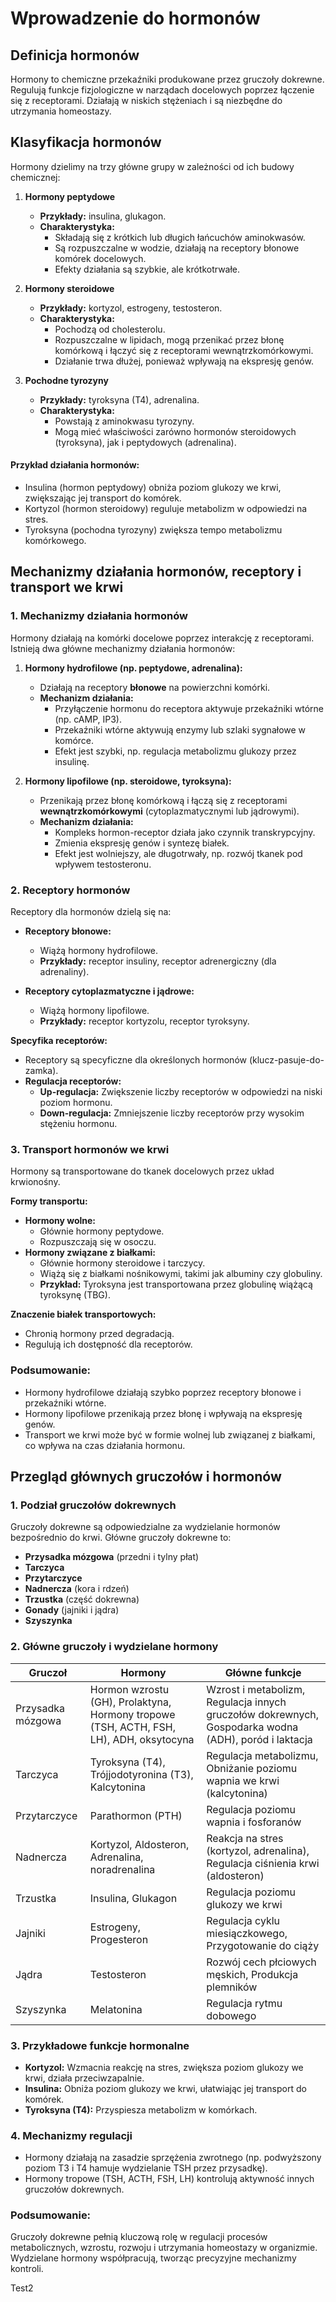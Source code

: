 # Wprowadzenie do hormonów

## Definicja hormonów

Hormony to chemiczne przekaźniki produkowane przez gruczoły dokrewne. Regulują funkcje fizjologiczne w narządach docelowych poprzez łączenie się z receptorami. Działają w niskich stężeniach i są niezbędne do utrzymania homeostazy.

## Klasyfikacja hormonów

Hormony dzielimy na trzy główne grupy w zależności od ich budowy chemicznej:

1. **Hormony peptydowe**
    - **Przykłady:** insulina, glukagon.
    - **Charakterystyka:**
        - Składają się z krótkich lub długich łańcuchów aminokwasów.
        - Są rozpuszczalne w wodzie, działają na receptory błonowe komórek docelowych.
        - Efekty działania są szybkie, ale krótkotrwałe.

2. **Hormony steroidowe**
    - **Przykłady:** kortyzol, estrogeny, testosteron.
    - **Charakterystyka:**
        - Pochodzą od cholesterolu.
        - Rozpuszczalne w lipidach, mogą przenikać przez błonę komórkową i łączyć się z receptorami wewnątrzkomórkowymi.
        - Działanie trwa dłużej, ponieważ wpływają na ekspresję genów.

3. **Pochodne tyrozyny**
    - **Przykłady:** tyroksyna (T4), adrenalina.
    - **Charakterystyka:**
        - Powstają z aminokwasu tyrozyny.
        - Mogą mieć właściwości zarówno hormonów steroidowych (tyroksyna), jak i peptydowych (adrenalina).

#### Przykład działania hormonów:
- Insulina (hormon peptydowy) obniża poziom glukozy we krwi, zwiększając jej transport do komórek.
- Kortyzol (hormon steroidowy) reguluje metabolizm w odpowiedzi na stres.
- Tyroksyna (pochodna tyrozyny) zwiększa tempo metabolizmu komórkowego.

## Mechanizmy działania hormonów, receptory i transport we krwi

### 1. Mechanizmy działania hormonów

Hormony działają na komórki docelowe poprzez interakcję z receptorami. Istnieją dwa główne mechanizmy działania hormonów:

1. **Hormony hydrofilowe (np. peptydowe, adrenalina):**
    - Działają na receptory **błonowe** na powierzchni komórki.
    - **Mechanizm działania:**
        - Przyłączenie hormonu do receptora aktywuje przekaźniki wtórne (np. cAMP, IP3).
        - Przekaźniki wtórne aktywują enzymy lub szlaki sygnałowe w komórce.
        - Efekt jest szybki, np. regulacja metabolizmu glukozy przez insulinę.

2. **Hormony lipofilowe (np. steroidowe, tyroksyna):**
    - Przenikają przez błonę komórkową i łączą się z receptorami **wewnątrzkomórkowymi** (cytoplazmatycznymi lub jądrowymi).
    - **Mechanizm działania:**
        - Kompleks hormon-receptor działa jako czynnik transkrypcyjny.
        - Zmienia ekspresję genów i syntezę białek.
        - Efekt jest wolniejszy, ale długotrwały, np. rozwój tkanek pod wpływem testosteronu.

### 2. Receptory hormonów

Receptory dla hormonów dzielą się na:

- **Receptory błonowe:**
    - Wiążą hormony hydrofilowe.
    - **Przykłady:** receptor insuliny, receptor adrenergiczny (dla adrenaliny).

- **Receptory cytoplazmatyczne i jądrowe:**
    - Wiążą hormony lipofilowe.
    - **Przykłady:** receptor kortyzolu, receptor tyroksyny.

**Specyfika receptorów:**
- Receptory są specyficzne dla określonych hormonów (klucz-pasuje-do-zamka).
- **Regulacja receptorów:**
    - **Up-regulacja:** Zwiększenie liczby receptorów w odpowiedzi na niski poziom hormonu.
    - **Down-regulacja:** Zmniejszenie liczby receptorów przy wysokim stężeniu hormonu.

### 3. Transport hormonów we krwi

Hormony są transportowane do tkanek docelowych przez układ krwionośny.

**Formy transportu:**
- **Hormony wolne:**
    - Głównie hormony peptydowe.
    - Rozpuszczają się w osoczu.
- **Hormony związane z białkami:**
    - Głównie hormony steroidowe i tarczycy.
    - Wiążą się z białkami nośnikowymi, takimi jak albuminy czy globuliny.
    - **Przykład:** Tyroksyna jest transportowana przez globulinę wiążącą tyroksynę (TBG).

**Znaczenie białek transportowych:**
- Chronią hormony przed degradacją.
- Regulują ich dostępność dla receptorów.

### Podsumowanie:

- Hormony hydrofilowe działają szybko poprzez receptory błonowe i przekaźniki wtórne.
- Hormony lipofilowe przenikają przez błonę i wpływają na ekspresję genów.
- Transport we krwi może być w formie wolnej lub związanej z białkami, co wpływa na czas działania hormonu.

## Przegląd głównych gruczołów i hormonów

### 1. Podział gruczołów dokrewnych

Gruczoły dokrewne są odpowiedzialne za wydzielanie hormonów bezpośrednio do krwi. Główne gruczoły dokrewne to:

- **Przysadka mózgowa** (przedni i tylny płat)
- **Tarczyca**
- **Przytarczyce**
- **Nadnercza** (kora i rdzeń)
- **Trzustka** (część dokrewna)
- **Gonady** (jajniki i jądra)
- **Szyszynka**

### 2. Główne gruczoły i wydzielane hormony

| Gruczoł           | Hormony                                                         | Główne funkcje                                   |
|--------------------|----------------------------------------------------------------|-------------------------------------------------|
| Przysadka mózgowa | Hormon wzrostu (GH), Prolaktyna, Hormony tropowe (TSH, ACTH, FSH, LH), ADH, oksytocyna | Wzrost i metabolizm, Regulacja innych gruczołów dokrewnych, Gospodarka wodna (ADH), poród i laktacja |
| Tarczyca          | Tyroksyna (T4), Trójjodotyronina (T3), Kalcytonina             | Regulacja metabolizmu, Obniżanie poziomu wapnia we krwi (kalcytonina) |
| Przytarczyce      | Parathormon (PTH)                                             | Regulacja poziomu wapnia i fosforanów           |
| Nadnercza         | Kortyzol, Aldosteron, Adrenalina, noradrenalina               | Reakcja na stres (kortyzol, adrenalina), Regulacja ciśnienia krwi (aldosteron) |
| Trzustka          | Insulina, Glukagon                                           | Regulacja poziomu glukozy we krwi               |
| Jajniki           | Estrogeny, Progesteron                                       | Regulacja cyklu miesiączkowego, Przygotowanie do ciąży |
| Jądra             | Testosteron                                                  | Rozwój cech płciowych męskich, Produkcja plemników |
| Szyszynka         | Melatonina                                                   | Regulacja rytmu dobowego                        |

### 3. Przykładowe funkcje hormonalne

- **Kortyzol:** Wzmacnia reakcję na stres, zwiększa poziom glukozy we krwi, działa przeciwzapalnie.
- **Insulina:** Obniża poziom glukozy we krwi, ułatwiając jej transport do komórek.
- **Tyroksyna (T4):** Przyspiesza metabolizm w komórkach.

### 4. Mechanizmy regulacji

- Hormony działają na zasadzie sprzężenia zwrotnego (np. podwyższony poziom T3 i T4 hamuje wydzielanie TSH przez przysadkę).
- Hormony tropowe (TSH, ACTH, FSH, LH) kontrolują aktywność innych gruczołów dokrewnych.

### Podsumowanie:

Gruczoły dokrewne pełnią kluczową rolę w regulacji procesów metabolicznych, wzrostu, rozwoju i utrzymania homeostazy w organizmie. Wydzielane hormony współpracują, tworząc precyzyjne mechanizmy kontroli.

Test2

